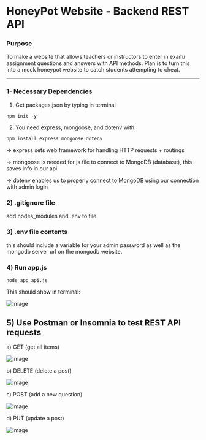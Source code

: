# HoneyPot Website - Backend REST API 

### Purpose ###

To make a website that allows teachers or instructors to enter in exam/ assignment questions and answers with API methods. Plan is to turn this into a mock honeypot website to catch students attempting to cheat.

----------------------------------------

### 1- Necessary Dependencies ###

1) Get packages.json by typing in terminal 

``` npm init -y ```

2) You need express, mongoose, and dotenv with:

``` npm install express mongoose dotenv ```

-> express sets web framework for handling HTTP requests + routings

-> mongoose is needed for js file to connect to MongoDB (database), this saves info in our api

-> dotenv enables us to properly connect to MongoDB using our connection with admin login

### 2) .gitignore file

add nodes_modules and .env to file

### 3) .env file contents

this should include a variable for your admin password as well as the mongodb server url on the mongodb website.


### 4) Run app.js ###

 ```node app_api.js```

This should show in terminal:

![image](https://github.com/user-attachments/assets/be25d761-afa8-4705-a946-6c68a65056d1)


## 5) Use Postman or Insomnia to test REST API requests


a) GET (get all items)

![image](https://github.com/user-attachments/assets/3f390611-7cf3-4215-99f9-f68072d9a9f1)

b) DELETE (delete a post)

![image](https://github.com/user-attachments/assets/f0f5f751-a1b5-44d3-93a4-07d8315818fb)

c) POST (add a new question)

![image](https://github.com/user-attachments/assets/47a3a493-8761-40f7-83a2-7d8497c4380a)

d) PUT (update a post)

![image](https://github.com/user-attachments/assets/03252c36-ab8b-45c9-9014-a5d7b90f23cf)




